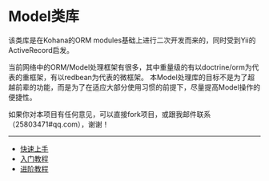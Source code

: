# Model类库

该类库是在Kohana的ORM modules基础上进行二次开发而来的，同时受到Yii的ActiveRecord启发。

当前网络中的ORM/Model处理框架有很多，其中重量级的有以doctrine/orm为代表的重框架，有以redbean为代表的微框架。
本Model处理库的目标不是为了超越前辈的功能，而是为了在适应大部分使用习惯的前提下，尽量提高Model操作的便捷性。

如果你对本项目有任何意见，可以直接fork项目，或跟我邮件联系（25803471#qq.com），谢谢！

-----------

* [快速上手](quick-start.md)
* [入门教程](getting-start.md)
* [进阶教程](advanced.md)